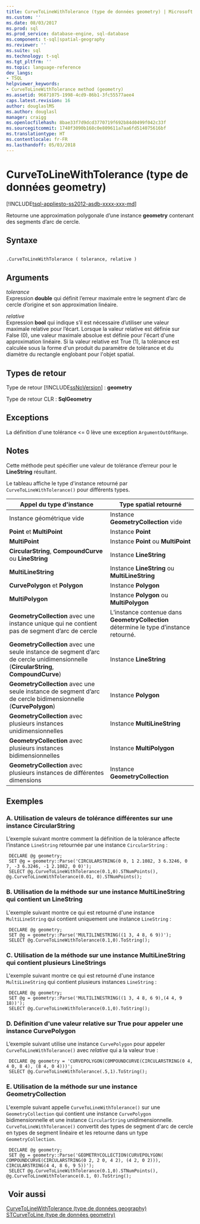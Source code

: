 ```yaml
---
title: CurveToLineWithTolerance (type de données geometry) | Microsoft Docs
ms.custom: ''
ms.date: 08/03/2017
ms.prod: sql
ms.prod_service: database-engine, sql-database
ms.component: t-sql|spatial-geography
ms.reviewer: ''
ms.suite: sql
ms.technology: t-sql
ms.tgt_pltfrm: ''
ms.topic: language-reference
dev_langs:
- TSQL
helpviewer_keywords:
- CurveToLineWithTolerance method (geometry)
ms.assetid: 96871075-1998-4cd9-86b1-3fc55577aee4
caps.latest.revision: 16
author: douglaslMS
ms.author: douglasl
manager: craigg
ms.openlocfilehash: 8bae33f7d9dcd3770719f692b84d0499f042c33f
ms.sourcegitcommit: 1740f3090b168c0e809611a7aa6fd514075616bf
ms.translationtype: HT
ms.contentlocale: fr-FR
ms.lasthandoff: 05/03/2018
---
```

# <a name="curvetolinewithtolerance-geometry-data-type"></a>CurveToLineWithTolerance (type de données geometry)
[!INCLUDE[tsql-appliesto-ss2012-asdb-xxxx-xxx-md](../../includes/tsql-appliesto-ss2012-asdb-xxxx-xxx-md.md)]

Retourne une approximation polygonale d’une instance **geometry** contenant des segments d’arc de cercle.
  
## <a name="syntax"></a>Syntaxe  
  
```  
  
.CurveToLineWithTolerance ( tolerance, relative )  
```  
  
## <a name="arguments"></a>Arguments  
 *tolerance*  
 Expression **double** qui définit l’erreur maximale entre le segment d’arc de cercle d’origine et son approximation linéaire.  
  
 *relative*  
 Expression **bool** qui indique s’il est nécessaire d’utiliser une valeur maximale relative pour l’écart. Lorsque la valeur relative est définie sur False (0), une valeur maximale absolue est définie pour l'écart d'une approximation linéaire. Si la valeur relative est True (1), la tolérance est calculée sous la forme d'un produit du paramètre de tolérance et du diamètre du rectangle englobant pour l'objet spatial.  
  
## <a name="return-types"></a>Types de retour  
 Type de retour [!INCLUDE[ssNoVersion](../../includes/ssnoversion-md.md)] : **geometry**  
  
 Type de retour CLR : **SqlGeometry**  
  
## <a name="exceptions"></a>Exceptions  
 La définition d'une tolérance <= 0 lève une exception `ArgumentOutOfRange`.  
  
## <a name="remarks"></a>Notes   
 Cette méthode peut spécifier une valeur de tolérance d’erreur pour le **LineString** résultant.  
  
 Le tableau affiche le type d'instance retourné par `CurveToLineWithTolerance()` pour différents types.  
  
|Appel du type d'instance|Type spatial retourné|  
|----------------------------|---------------------------|  
|Instance géométrique vide|Instance **GeometryCollection** vide|  
|**Point** et **MultiPoint**|Instance **Point**|  
|**MultiPoint**|Instance **Point** ou **MultiPoint**|  
|**CircularString**, **CompoundCurve** ou **LineString**|Instance **LineString**|  
|**MultiLineString**|Instance **LineString** ou **MultiLineString**|  
|**CurvePolygon** et **Polygon**|Instance **Polygon**|  
|**MultiPolygon**|Instance **Polygon** ou **MultiPolygon**|  
|**GeometryCollection** avec une instance unique qui ne contient pas de segment d’arc de cercle|L’instance contenue dans **GeometryCollection** détermine le type d’instance retourné.|  
|**GeometryCollection** avec une seule instance de segment d’arc de cercle unidimensionnelle (**CircularString**, **CompoundCurve**)|Instance **LineString**|  
|**GeometryCollection** avec une seule instance de segment d’arc de cercle bidimensionnelle (**CurvePolygon**)|Instance **Polygon**|  
|**GeometryCollection** avec plusieurs instances unidimensionnelles|Instance **MultiLineString**|  
|**GeometryCollection** avec plusieurs instances bidimensionnelles|Instance **MultiPolygon**|  
|**GeometryCollection** avec plusieurs instances de différentes dimensions|Instance **GeometryCollection**|  
  
## <a name="examples"></a>Exemples  
  
### <a name="a-using-different-tolerance-values-on-a-circularstring-instance"></a>A. Utilisation de valeurs de tolérance différentes sur une instance CircularString  
 L’exemple suivant montre comment la définition de la tolérance affecte l’instance `LineString` retournée par une instance `CircularString` :  
  
```
 DECLARE @g geometry; 
 SET @g = geometry::Parse('CIRCULARSTRING(0 0, 1 2.1082, 3 6.3246, 0 7, -3 6.3246, -1 2.1082, 0 0)'); 
 SELECT @g.CurveToLineWithTolerance(0.1,0).STNumPoints(), @g.CurveToLineWithTolerance(0.01, 0).STNumPoints();
 ```  
  
### <a name="b-using-the-method-on-a-multilinestring-instance-containing-one-linestring"></a>B. Utilisation de la méthode sur une instance MultiLineString qui contient un LineString  
 L'exemple suivant montre ce qui est retourné d'une instance `MultiLineString` qui contient uniquement une instance `LineString` :  
  
```
 DECLARE @g geometry; 
 SET @g = geometry::Parse('MULTILINESTRING((1 3, 4 8, 6 9))'); 
 SELECT @g.CurveToLineWithTolerance(0.1,0).ToString();
 ```  
  
### <a name="c-using-the-method-on-a-multilinestring-instance-containing-multiple-linestrings"></a>C. Utilisation de la méthode sur une instance MultiLineString qui contient plusieurs LineStrings  
 L'exemple suivant montre ce qui est retourné d'une instance `MultiLineString` qui contient plusieurs instances `LineString` :  
  
```
 DECLARE @g geometry; 
 SET @g = geometry::Parse('MULTILINESTRING((1 3, 4 8, 6 9),(4 4, 9 18))'); 
 SELECT @g.CurveToLineWithTolerance(0.1,0).ToString();
 ```  
  
### <a name="d-setting-relative-to-true-for-an-invoking-curvepolygon-instance"></a>D. Définition d'une valeur relative sur True pour appeler une instance CurvePolygon  
 L’exemple suivant utilise une instance `CurvePolygon` pour appeler `CurveToLineWithTolerance()` avec *relative* qui a la valeur true :  
  
```
 DECLARE @g geometry = 'CURVEPOLYGON(COMPOUNDCURVE(CIRCULARSTRING(0 4, 4 0, 8 4), (8 4, 0 4)))'; 
 SELECT @g.CurveToLineWithTolerance(.5,1).ToString();
 ```  
  
### <a name="e-using-the-method-on-a-geometrycollection-instance"></a>E. Utilisation de la méthode sur une instance GeometryCollection  
 L'exemple suivant appelle `CurveToLineWithTolerance()` sur une `GeometryCollection` qui contient une instance `CurvePolygon` bidimensionnelle et une instance `CircularString` unidimensionnelle. `CurveToLineWithTolerance()` convertit des types de segment d'arc de cercle en types de segment linéaire et les retourne dans un type `GeometryCollection`.  
  
```
 DECLARE @g geometry; 
 SET @g = geometry::Parse('GEOMETRYCOLLECTION(CURVEPOLYGON( COMPOUNDCURVE(CIRCULARSTRING(0 2, 2 0, 4 2), (4 2, 0 2))), CIRCULARSTRING(4 4, 8 6, 9 5))'); 
 SELECT @g.CurveToLineWithTolerance(0.1,0).STNumPoints(), @g.CurveToLineWithTolerance(0.1, 0).ToString();
 ```  
  
## <a name="see-also"></a> Voir aussi  
 [CurveToLineWithTolerance &#40;type de données geography&#41;](../../t-sql/spatial-geography/curvetolinewithtolerance-geography-data-type.md)   
 [STCurveToLine &#40;type de données geometry&#41;](../../t-sql/spatial-geometry/stcurvetoline-geometry-data-type.md)  
  
  

